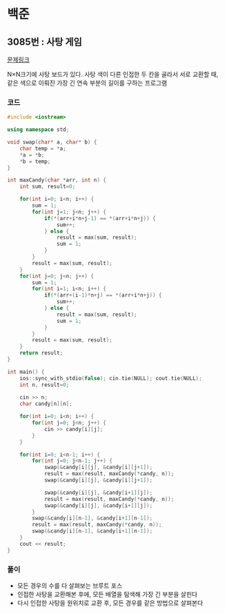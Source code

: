 # 백준

## 3085번 : 사탕 게임

[문제링크](https://www.acmicpc.net/problem/1748)

 N×N크기에 사탕 보드가 있다. 사탕 색이 다른 인접한 두 칸을 골라서 서로 교환할 때, 같은 색으로 이뤄진 가장 긴 연속 부분의 길이를 구하는 프로그램


### 코드

```c++
#include <iostream>

using namespace std;

void swap(char* a, char* b) {
    char temp = *a;
    *a = *b;
    *b = temp;
}

int maxCandy(char *arr, int n) {
    int sum, result=0;

    for(int i=0; i<n; i++) {
        sum = 1;
        for(int j=1; j<n; j++) {
            if(*(arr+i*n+j-1) == *(arr+i*n+j)) {
                sum++;
            } else {
                result = max(sum, result);
                sum = 1;
            }
        }
        result = max(sum, result);
    }
    for(int j=0; j<n; j++) {
        sum = 1;
        for(int i=1; i<n; i++) {
            if(*(arr+(i-1)*n+j) == *(arr+i*n+j)) {
                sum++;
            } else {
                result = max(sum, result);
                sum = 1;
            }
        }
        result = max(sum, result);
    }
    return result;
}

int main() {
    ios::sync_with_stdio(false); cin.tie(NULL); cout.tie(NULL);
    int n, result=0;
    
    cin >> n;
    char candy[n][n];

    for(int i=0; i<n; i++) {
        for(int j=0; j<n; j++) {
            cin >> candy[i][j];
        }
    }

    for(int i=0; i<n-1; i++) {
        for(int j=0; j<n-1; j++) {
            swap(&candy[i][j], &candy[i][j+1]);
            result = max(result, maxCandy(*candy, n));
            swap(&candy[i][j], &candy[i][j+1]);

            swap(&candy[i][j], &candy[i+1][j]);
            result = max(result, maxCandy(*candy, n));
            swap(&candy[i][j], &candy[i+1][j]);
        }
        swap(&candy[i][n-1], &candy[i+1][n-1]);
        result = max(result, maxCandy(*candy, n));
        swap(&candy[i][n-1], &candy[i+1][n-1]);
    }
    cout << result;
}
```



### 풀이

- 모든 경우의 수를 다 살펴보는 브루트 포스
- 인접한 사탕을 교환해본 후에, 모든 배열을 탐색해 가장 긴 부분을 살핀다
- 다시 인접한 사탕을 원위치로 교환 후, 모든 경우를 같은 방법으로 살펴본다
